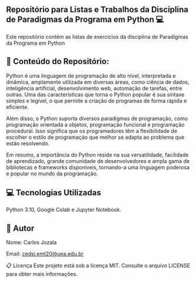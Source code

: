 
## Repositório para Listas e Trabalhos da Disciplina de Paradigmas da Programa em Python :computer:
Este repositório contém as listas de exercícios da disciplina de Paradigmas da Programa em Python

## :file_folder: Conteúdo do Repositório:

Python é uma linguagem de programação de alto nível, interpretada e dinâmica, amplamente utilizada em diversas áreas, como ciência de dados, inteligência artificial, desenvolvimento web, automação de tarefas, entre outras. Uma das características que torna o Python popular é sua sintaxe simples e legível, o que permite a criação de programas de forma rápida e eficiente.

Além disso, o Python suporta diversos paradigmas de programação, como programação orientada a objetos, programação funcional e programação procedural. Isso significa que os programadores têm a flexibilidade de escolher o estilo de programação que melhor se adapta ao problema que estão resolvendo.

Em resumo, a importância do Python reside na sua versatilidade, facilidade de aprendizado, grande comunidade de desenvolvedores e ampla gama de bibliotecas e frameworks disponíveis, tornando-a uma linguagem poderosa e popular no mundo da programação.

## :computer: Tecnologias Utilizadas
Python 3.10,
Google Colab e
Jupyter Notebook.

## :memo: Autor
Nome: Carlos Jozala

Email: cedsj.emt20@uea.edu.br

:clipboard: Licença
Este projeto está sob a licença MIT. Consulte o arquivo LICENSE para obter mais informações.

